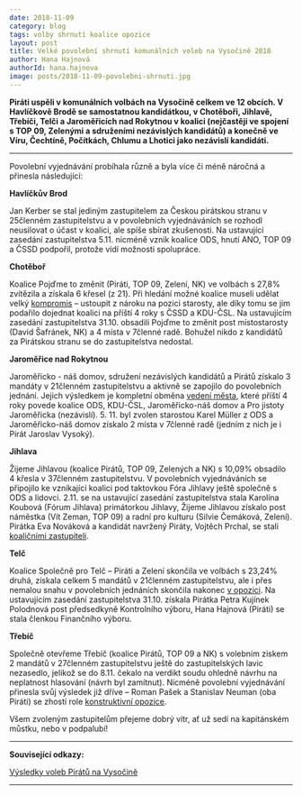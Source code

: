 ```yaml
---
date: 2018-11-09
category: blog
tags: volby shrnutí koalice opozice
layout: post
title: Velké povolební shrnutí komunálních voleb na Vysočině 2018
author: Hana Hajnová
authorId: hana.hajnova    
image: posts/2018-11-09-povolebni-shrnuti.jpg
---
```


**Piráti uspěli v komunálních volbách na Vysočině celkem ve 12 obcích. V Havlíčkově Brodě se samostatnou kandidátkou, v Chotěboři, Jihlavě, Třebíči, Telči a Jaroměřicích nad Rokytnou v koalici (nejčastěji ve spojení s TOP 09, Zelenými a sdruženími nezávislých kandidátů) a konečně ve Víru, Čechtíně, Počítkách, Chlumu a Lhotici jako nezávislí kandidáti.** 

---
Povolební vyjednávání probíhala různě a byla více či méně náročná a přinesla následující:

__Havlíčkův Brod__

Jan Kerber se stal jediným zastupitelem za Českou pirátskou stranu v 25členném zastupitelstvu a v povolebních vyjednáváních se rozhodl neusilovat o účast v koalici, ale spíše sbírat zkušenosti. Na ustavující zasedání zastupitelstva 5.11. nicméně vznik koalice ODS, hnutí ANO, TOP 09 a ČSSD podpořil, protože vidí možnosti spolupráce.

__Chotěboř__

Koalice Pojďme to změnit (Piráti, TOP 09, Zelení, NK) ve volbách s 27,8% zvítězila a získala 6 křesel (z 21). Při hledání možné koalice museli udělat velký [kompromis](https://www.facebook.com/pojdmetozmenit/photos/a.1799249443715428/1911731812467190/?type=3&theater) – ustoupit z nároku na pozici starosty, ale díky tomu se jim podařilo dojednat koalici na příští 4 roky s ČSSD a KDU-ČSL. Na ustavujícím zasedání zastupitelstva 31.10. obsadili Pojďme to změnit post místostarosty (David Šafránek, NK) a 4 místa v 7členné radě. Bohužel nikdo z kandidátů za Pirátskou stranu se do zastupitelstva nedostal.

__Jaroměřice nad Rokytnou__

Jaroměřicko - náš domov, sdružení nezávislých kandidátů a Pirátů získalo 3 mandáty v 21členném zastupitelstvu a aktivně se zapojilo do povolebních jednání. Jejich výsledkem je kompletní obměna [vedení města](https://trebicsky.denik.cz/zpravy_region/v-jaromericich-uz-maji-kompletni-navrh-slozeni-mestske-rady-20181030.html?fbclid=IwAR2mNDQS_BsIT-LmMNS4mujrpxsxRFrXbw3sefp2kEnhi1dLVXX2iCXHWfY), které příští 4 roky povede koalice ODS, KDU-ČSL, Jaroměřicko-náš domov a Pro jistoty Jaroměřicka (nezávislí). 5. 11. byl zvolen starostou Karel Müller z ODS a Jaroměřicko-náš domov získalo 2 místa v 7členné radě (jedním z nich je i Pirát Jaroslav Vysoký).

__Jihlava__

Žijeme Jihlavou (koalice Pirátů, TOP 09, Zelených a NK) s 10,09% obsadilo 4 křesla v 37členném zastupitelstvu. V povolebních vyjednáváních se připojilo ke vznikající koalici pod taktovkou Fóra Jihlavy ještě společně s ODS a lidovci. 2.11. se na ustavující zasedání zastupitelstva stala Karolína Koubová (Fórum Jihlava) primátorkou Jihlavy, Žijeme Jihlavou získalo post náměstka (Vít Zeman, TOP 09) a radní pro kulturu (Silvie Čemáková, Zelení). Pirátka Eva Nováková a kandidát navržený Piráty, Vojtěch Prchal, se stali [koaličními zastupiteli](https://vysocina.pirati.cz/aktuality/zastupitele-zij.html). 

__Telč__

Koalice Společně pro Telč – Piráti a Zelení skončila ve volbách s 23,24% druhá, získala celkem 5 mandátů v 21členném zastupitelstvu, ale i přes nemalou snahu v povolebních jednáních skončila nakonec [v opozici](https://www.spolecneprotelc.cz/l/opet-nas-odsunuli-do-opozice-ale-odradit-se-nenechame/). Na ustavujícím zasedání zastupitelstva 31.10. získala Pirátka Petra Kujínek Polodnová post předsedkyně Kontrolního výboru, Hana Hajnová (Piráti) se stala členkou Finančního výboru.

__Třebíč__

Společně otevřeme Třebíč (koalice Pirátů, TOP 09 a NK) s volebním ziskem 2 mandátů v 27členném zastupitelstvu ještě do zastupitelských lavic nezasedlo, jelikož se do 8.11. čekalo na verdikt soudu ohledně návrhu na neplatnost hlasování (návrh byl zamítnut). Nicméně povolební vyjednávání přinesla svůj výsledek již dříve – Roman Pašek a Stanislav Neuman (oba Piráti) se zhostí role [konstruktivní opozice](https://vysocina.pirati.cz/aktuality/budeme-konstruktivni-opozici.html).  

Všem zvoleným zastupitelům přejeme dobrý vítr, ať už sedí na kapitánském můstku, nebo v podpalubí!


---

**Související odkazy:**

[Výsledky voleb Pirátů na Vysočině](https://vysocina.pirati.cz/aktuality/komunalni-volby.html)

---
